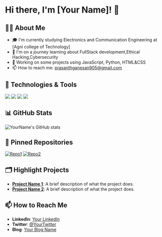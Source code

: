 # Hi there, I'm [Your Name]! 👋

## 👨‍💻 About Me
- 🎓 I'm currently studying Electronics and Communication Engineering at [Agni college of Technology]
- 🌱 I'm on a journey learning about FullStack development,Ethical Hacking,Cybersecurity 
- 🔭 Working on some projects using JavaScript, Python, HTML&CSS
- 📫 How to reach me: prasanthganesan905@gmail.com

## 🔧 Technologies & Tools
![](https://img.shields.io/badge/OS-Linux-informational?style=flat&logo=linux&logoColor=white&color=2bbc8a)
![](https://img.shields.io/badge/Editor-VSCode-informational?style=flat&logo=visual-studio-code&logoColor=white&color=2bbc8a)
![](https://img.shields.io/badge/Language-Python-informational?style=flat&logo=python&logoColor=white&color=2bbc8a)
![](https://img.shields.io/badge/Framework-React-informational?style=flat&logo=react&logoColor=white&color=2bbc8a)
<!-- Add more badges from https://shields.io -->

## 📊 GitHub Stats
![YourName's GitHub stats](https://github-readme-stats.vercel.app/api?username=yourusername&show_icons=true&theme=radical)

## 📌 Pinned Repositories

<!-- Replace 'repo1', 'repo2' with your repositories -->
[![Repo1](https://github-readme-stats.vercel.app/api/pin/?username=yourusername&repo=repo1&theme=radical)](https://github.com/yourusername/repo1)
[![Repo2](https://github-readme-stats.vercel.app/api/pin/?username=yourusername&repo=repo2&theme=radical)](https://github.com/yourusername/repo2)

## 🗂️ Highlight Projects
- **[Project Name 1](https://github.com/yourusername/projectname1)**: A brief description of what the project does.
- **[Project Name 2](https://github.com/yourusername/projectname2)**: A brief description of what the project does.

## 📫 How to Reach Me
- **LinkedIn**: [Your LinkedIn](https://linkedin.com/in/yourlinkedin)
- **Twitter**: [@YourTwitter](https://twitter.com/YourTwitter)
- **Blog**: [Your Blog Name](https://yourblog.com)

